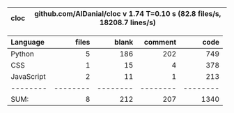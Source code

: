 cloc|github.com/AlDanial/cloc v 1.74  T=0.10 s (82.8 files/s, 18208.7 lines/s)
--- | ---

Language|files|blank|comment|code
:-------|-------:|-------:|-------:|-------:
Python|5|186|202|749
CSS|1|15|4|378
JavaScript|2|11|1|213
--------|--------|--------|--------|--------
SUM:|8|212|207|1340

